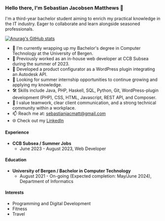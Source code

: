 ### Hello there, I'm Sebastian Jacobsen Matthews 👋

I'm a third-year bachelor student aiming to enrich my practical knowledge in the IT industry. Eager to collaborate and learn alongside seasoned professionals.

[![Anurag's GitHub stats](https://github-readme-stats.vercel.app/api?username=sebastianjacmatt)](https://github.com/anuraghazra/github-readme-stats)


- 🌱 I’m currently wrapping up my Bachelor's degree in Computer Technology at the University of Bergen.
- 💼 Previously worked as an in-house web developer at CCB Subsea during the summer of 2023.
- 🔭 Developed a product configurator as a WordPress plugin integrating an Autodesk API.
- 👯 Looking for summer internship opportunities to continue growing and applying my knowledge.
- 🛠 Skills include Java, PHP, Haskell, SQL, Python, Git, WordPress-plugin development (PHP), CSS, HTML, Javascript, REST API, and Composer.
- 🤝 I value teamwork, clear client communication, and a strong technical community within a workplace.
- 📫 Reach me at: sebastianjacmatt@gmail.com
- 🌐 Check out my [LinkedIn](www.linkedin.com/in/sebastian-JM)

#### Experience
- **CCB Subsea / Summer Jobs**
    - June 2023 - August 2023, Web Developer
#### Education
- **University of Bergen / Bachelor in Computer Technology**
    - August 2021 - On-going (Expected completion: May/June 2024), Department of Informatics

#### Interests
- Programming and Digital Development
- Fitness
- Travel
